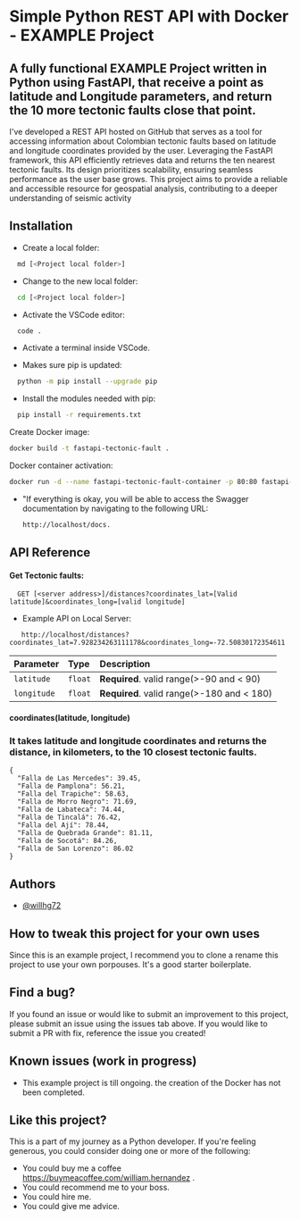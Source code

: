 
# Simple Python REST API with Docker - EXAMPLE Project

## A fully functional EXAMPLE Project written in Python using FastAPI, that receive a point as latitude and Longitude parameters, and return the 10 more tectonic faults close that point.

I've developed a REST API hosted on GitHub that serves as a tool for accessing information about Colombian tectonic faults based on latitude and longitude coordinates provided by the user. Leveraging the FastAPI framework, this API efficiently retrieves data and returns the ten nearest tectonic faults. Its design prioritizes scalability, ensuring seamless performance as the user base grows. This project aims to provide a reliable and accessible resource for geospatial analysis, contributing to a deeper understanding of seismic activity


## Installation

* Create a local folder:
```bash
  md [<Project local folder>]
```

* Change to the new local folder:
```bash
  cd [<Project local folder>]
```

* Activate the VSCode editor:
```bash
  code .
```

* Activate a terminal inside VSCode.

* Makes sure pip is updated:
```bash
  python -m pip install --upgrade pip
```

* Install the modules needed with pip:

```bash
  pip install -r requirements.txt
```
 Create Docker image:
  ```bash
  docker build -t fastapi-tectonic-fault .
```  

Docker container activation:
  ```bash
  docker run -d --name fastapi-tectonic-fault-container -p 80:80 fastapi-tectonic-fault 
``` 
* "If everything is okay, you will be able to access the Swagger documentation by navigating to the following URL:
  ```bash
  http://localhost/docs. 
  ``` 
## API Reference

#### Get Tectonic faults:

```http
  GET [<server address>]/distances?coordinates_lat=[Valid latitude]&coordinates_long=[valid longitude]
```
* Example API on Local Server:
```http
   http://localhost/distances?coordinates_lat=7.928234263111178&coordinates_long=-72.50830172354611
```

| Parameter | Type     | Description                |
| :-------- | :------- | :------------------------- |
| `latitude` | `float` | **Required**.  valid range(>-90 and < 90)|
| `longitude` | `float` | **Required**. valid range(>-180 and < 180)  |


#### coordinates(latitude, longitude)

### It takes latitude and longitude coordinates and returns the distance, in kilometers, to the 10 closest tectonic faults.

```http
{
  "Falla de Las Mercedes": 39.45,
  "Falla de Pamplona": 56.21,
  "Falla del Trapiche": 58.63,
  "Falla de Morro Negro": 71.69,
  "Falla de Labateca": 74.44,
  "Falla de Tincalá": 76.42,
  "Falla del Ají": 78.44,
  "Falla de Quebrada Grande": 81.11,
  "Falla de Socotá": 84.26,
  "Falla de San Lorenzo": 86.02
}
```

## Authors

- [@willhg72](https://www.github.com/willhg72)


## How to tweak this project for your own uses

Since this is an example project, I recommend you to clone a rename this project to use your own porpouses. It's a good starter boilerplate.

## Find a bug?

If you found an issue or would like to submit an improvement to this project, please submit an issue using the issues tab above. If you would like to submit a PR with fix, reference the issue you created! 

## Known issues (work in progress)

* This example project is till ongoing. the creation of the Docker has not been completed.


## Like this project?

This is a part of my journey as a Python developer. If you're feeling generous, you could consider doing one or more of the following:

* You could buy me a coffee https://buymeacoffee.com/william.hernandez .
* You could recommend me to your boss.
* You could hire me.
* You could give me advice.
  